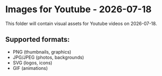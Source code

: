 # Images for Youtube - 2026-07-18

This folder will contain visual assets for Youtube videos on 2026-07-18.

## Supported formats:
- PNG (thumbnails, graphics)
- JPG/JPEG (photos, backgrounds)
- SVG (logos, icons)
- GIF (animations)
